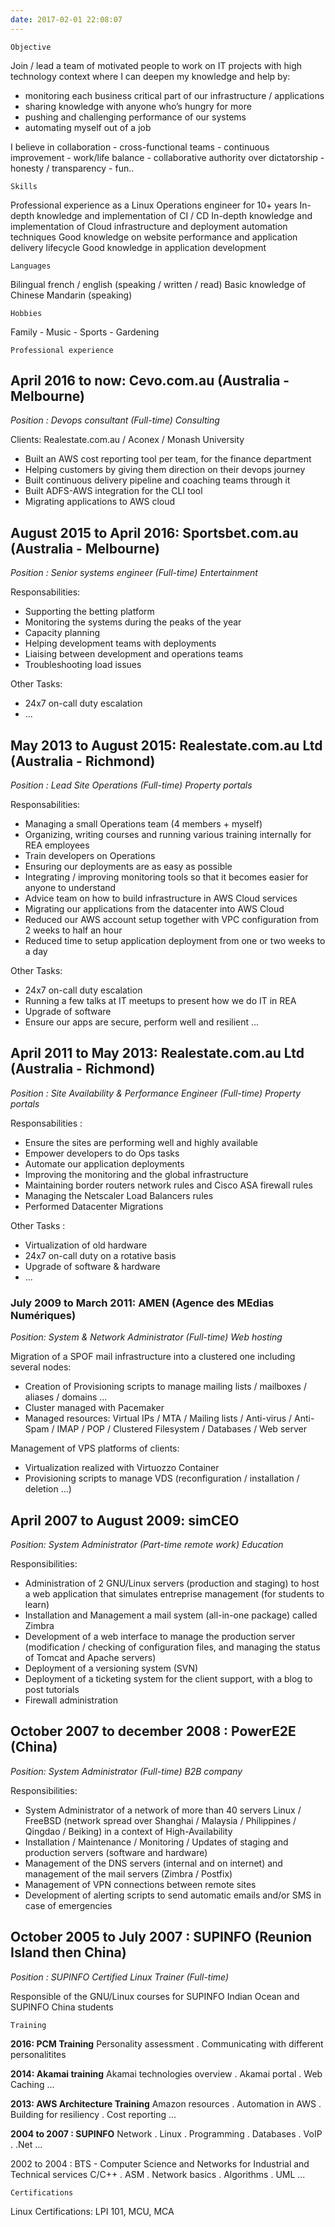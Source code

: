 ```yaml
---
date: 2017-02-01 22:08:07
---
```


    Objective

Join / lead a team of motivated people to work on IT projects with high technology context where I can deepen my knowledge and help by:
- monitoring each business critical part of our infrastructure / applications
- sharing knowledge with anyone who’s hungry for more
- pushing and challenging performance of our systems
- automating myself out of a job

I believe in collaboration - cross-functional teams - continuous improvement - work/life balance - collaborative authority over dictatorship - honesty / transparency - fun..

    Skills

Professional experience as a Linux Operations engineer for 10+ years
In-depth knowledge and implementation of CI / CD
In-depth knowledge and implementation of Cloud infrastructure and deployment automation techniques
Good knowledge on website performance and application delivery lifecycle
Good knowledge in application development

    Languages

Bilingual french / english (speaking / written / read)
Basic knowledge of Chinese Mandarin (speaking)

    Hobbies

Family - Music - Sports - Gardening

    Professional experience

## April 2016 to now: Cevo.com.au (Australia - Melbourne)

_Position : Devops consultant (Full-time)_
_Consulting_

Clients: Realestate.com.au / Aconex / Monash University
- Built an AWS cost reporting tool per team, for the finance department
- Helping customers by giving them direction on their devops journey
- Built continuous delivery pipeline and coaching teams through it
- Built ADFS-AWS integration for the CLI tool
- Migrating applications to AWS cloud


## August 2015 to April 2016: Sportsbet.com.au (Australia - Melbourne)

_Position : Senior systems engineer (Full-time)_
_Entertainment_

Responsabilities:
- Supporting the betting platform
- Monitoring the systems during the peaks of the year
- Capacity planning
- Helping development teams with deployments
- Liaising between development and operations teams
- Troubleshooting load issues

Other Tasks:
- 24x7 on-call duty escalation
- ...

## May 2013 to August 2015: Realestate.com.au Ltd (Australia - Richmond)
_Position : Lead Site Operations (Full-time)_
_Property portals_

Responsabilities:
- Managing a small Operations team (4 members + myself)
- Organizing, writing courses and running various training internally for REA employees
- Train developers on Operations
- Ensuring our deployments are as easy as possible
- Integrating / improving monitoring tools so that it becomes easier for anyone to understand
- Advice team on how to build infrastructure in AWS Cloud services
- Migrating our applications from the datacenter into AWS Cloud
- Reduced our AWS account setup together with VPC configuration from 2 weeks to half an hour
- Reduced time to setup application deployment from one or two weeks to a day

Other Tasks:
- 24x7 on-call duty escalation
- Running a few talks at IT meetups to present how we do IT in REA
- Upgrade of software
- Ensure our apps are secure, perform well and resilient
...


## April 2011 to May 2013: Realestate.com.au Ltd (Australia - Richmond)

_Position : Site Availability & Performance Engineer (Full-time)_
_Property portals_

Responsabilities :
- Ensure the sites are performing well and highly available
- Empower developers to do Ops tasks
- Automate our application deployments
- Improving the monitoring and the global infrastructure
- Maintaining border routers network rules and Cisco ASA firewall rules
- Managing the Netscaler Load Balancers rules
- Performed Datacenter Migrations

Other Tasks :
- Virtualization of old hardware
- 24x7 on-call duty on a rotative basis
- Upgrade of software & hardware
- ...


### July 2009 to March 2011: AMEN (Agence des MEdias Numériques)

_Position: System & Network Administrator (Full-time)_
_Web hosting_

Migration of a SPOF mail infrastructure into a clustered one including several nodes:
- Creation of Provisioning scripts to manage mailing lists / mailboxes / aliases / domains ...
- Cluster managed with Pacemaker
- Managed resources: Virtual IPs / MTA / Mailing lists / Anti-virus / Anti-Spam / IMAP / POP / Clustered Filesystem / Databases / Web server

Management of VPS platforms of clients:
- Virtualization realized with Virtuozzo Container
- Provisioning scripts to manage VDS (reconfiguration / installation / deletion ...)

## April 2007 to August 2009: simCEO

_Position: System Administrator (Part-time remote work)_
_Education_

Responsibilities:
- Administration of 2 GNU/Linux servers (production and staging) to host a web application that simulates entreprise management (for students to learn)
- Installation and Management a mail system (all-in-one package) called Zimbra
- Development of a web interface to manage the production server (modification / checking of configuration files, and managing the status of Tomcat and Apache servers)
- Deployment of a versioning system (SVN)
- Deployment of a ticketing system for the client support, with a blog to post tutorials
- Firewall administration

## October 2007 to december 2008 : PowerE2E (China)

_Position: System Administrator (Full-time)_
_B2B company_

Responsibilities:
- System Administrator of a network of more than 40 servers Linux / FreeBSD (network spread over Shanghai / Malaysia / Philippines / Qingdao / Beiking) in a context of High-Availability
- Installation / Maintenance / Monitoring / Updates of staging and production servers (software and hardware)
- Management of the DNS servers (internal and on internet) and management of the mail servers (Zimbra / Postfix)
- Management of VPN connections between remote sites
- Development of alerting scripts to send automatic emails and/or SMS in case of emergencies

## October 2005 to July 2007 : SUPINFO (Reunion Island then China)

_Position : SUPINFO Certified Linux Trainer (Full-time)_

Responsible of the GNU/Linux courses for SUPINFO Indian Ocean and SUPINFO China students

    Training

**2016: PCM Training**
Personality assessment . Communicating with different personalitites

**2014: Akamai training**
Akamai technologies overview . Akamai portal . Web Caching ...

**2013: AWS Architecture Training**
Amazon resources . Automation in AWS . Building for resiliency . Cost reporting ...

**2004 to 2007 : SUPINFO**
Network . Linux . Programming . Databases . VoIP . .Net ...

2002 to 2004 : BTS - Computer Science and Networks for Industrial and Technical services
C/C++ . ASM . Network basics . Algorithms . UML ...

    Certifications

Linux Certifications: LPI 101, MCU, MCA
